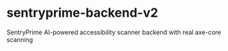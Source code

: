 # sentryprime-backend-v2
SentryPrime AI-powered accessibility scanner backend with real axe-core scanning
